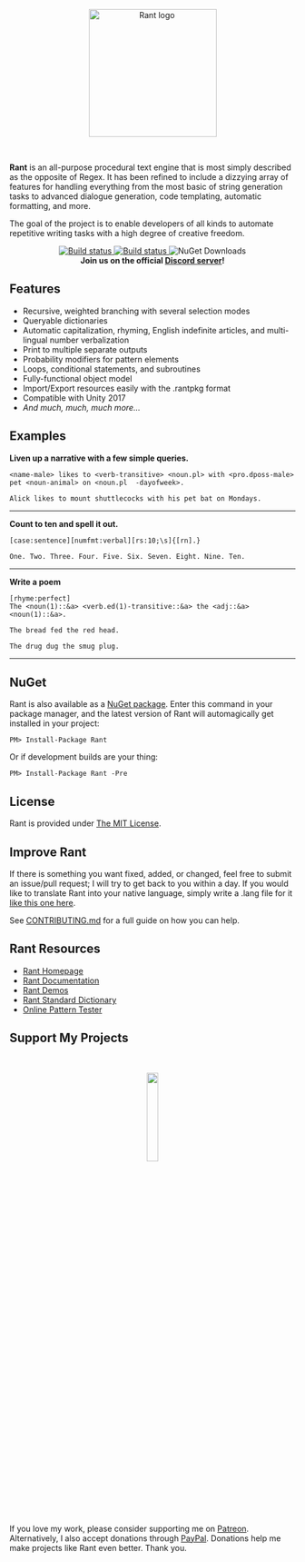 <p align="center">
<img src="http://i.imgur.com/Vx7LyRP.png" alt="Rant logo" height="225px" width="225px"></img>
</p>
<br/>

**Rant** is an all-purpose procedural text engine
that is most simply described as the opposite of Regex.
It has been refined to include a dizzying array of features for handling everything from
the most basic of string generation tasks to advanced dialogue generation,
code templating, automatic formatting, and more.

The goal of the project is to enable developers of all kinds
to automate repetitive writing tasks with a high degree of creative freedom.
<p align="center">
<a href="https://ci.appveyor.com/project/TheBerkin/rant/branch/master/artifacts">
    <img src="https://ci.appveyor.com/api/projects/status/2vn0imlns20n739a/branch/master?svg=true&passingText=Master%20Build%20Passing&pendingText=Master%20Build%20Pending&failingText=Master%20Build%20Failing" alt="Build status" />
  </a>
  <a href="https://ci.appveyor.com/project/TheBerkin/rant/branch/dev/artifacts">
    <img src="https://ci.appveyor.com/api/projects/status/2vn0imlns20n739a/branch/dev?svg=true&passingText=Dev%20Build%20Passing&pendingText=Dev%20Build%20Pending&failingText=Dev%20Build%20Is%20Kill" alt="Build status" />
  </a>
  <img src="https://img.shields.io/nuget/dt/Rant.svg" title="NuGet Downloads"/>
  <br/>
  <b>Join us on the official <a href="https://discord.gg/qsMYFwh">Discord server</a>!</b>
</p>

## Features

* Recursive, weighted branching with several selection modes
* Queryable dictionaries
* Automatic capitalization, rhyming, English indefinite articles, and multi-lingual number verbalization
* Print to multiple separate outputs
* Probability modifiers for pattern elements
* Loops, conditional statements, and subroutines
* Fully-functional object model
* Import/Export resources easily with the .rantpkg format
* Compatible with Unity 2017
* *And much, much, much more...*

## Examples

**Liven up a narrative with a few simple queries.**
```
<name-male> likes to <verb-transitive> <noun.pl> with <pro.dposs-male> pet <noun-animal> on <noun.pl  -dayofweek>.
```
```
Alick likes to mount shuttlecocks with his pet bat on Mondays.
```

---

**Count to ten and spell it out.**
```
[case:sentence][numfmt:verbal][rs:10;\s]{[rn].}
```
```
One. Two. Three. Four. Five. Six. Seven. Eight. Nine. Ten.
```

---

**Write a poem**
```
[rhyme:perfect]
The <noun(1)::&a> <verb.ed(1)-transitive::&a> the <adj::&a> <noun(1)::&a>.
```
```
The bread fed the red head.
```
```
The drug dug the smug plug.
```

---


## NuGet
Rant is also available as a [NuGet package](https://www.nuget.org/packages/Rant/).
Enter this command in your package manager,
and the latest version of Rant will automagically get installed in your project:

```
PM> Install-Package Rant
```

Or if development builds are your thing:

```
PM> Install-Package Rant -Pre
```

## License
Rant is provided under [The MIT License](https://github.com/TheBerkin/Rant/blob/master/LICENSE).

## Improve Rant
If there is something you want fixed, added, or changed, feel free to submit an issue/pull request; I will try to get back to you within a day. If you would like to translate Rant into your native language, simply write a .lang file for it [like this one here](https://github.com/TheBerkin/Rant/blob/dev-3.0/Rant/Localization/en-US.lang).

See [CONTRIBUTING.md](CONTRIBUTING.md) for a full guide on how you can help.

## Rant Resources

* [Rant Homepage](http://berkin.me/rant)
* [Rant Documentation](http://berkin.me/rantdocs)
* [Rant Demos](https://github.com/TheBerkin/Rant.Demos)
* [Rant Standard Dictionary](https://github.com/TheBerkin/Rantionary)
* [Online Pattern Tester](http://lett.at/rantbox/)

## Support My Projects
<br/>
<p align="center">
  <a href="https://patreon.com/Berkin"><img src="https://s3.amazonaws.com/patreon_public_assets/toolbox/patreon.png" width="20%" height="20%" /></a>
</p>

If you love my work, please consider supporting me on [Patreon](https://patreon.com/Berkin). Alternatively, I also accept donations through [PayPal](http://paypal.me/nicholasfleck).
Donations help me make projects like Rant even better. Thank you.



